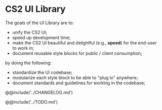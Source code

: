 # CS2 UI Library

The goals of the UI Library are to:

- unify the CS2 UI;
- speed up development time;
- make the CS2 UI beautiful and delightful (e.g., **speed**) for the end-user to work in;
- document reusable style blocks for public / client consumption;

by doing the following:

- standardize the UI codebase;
- modularize each style block to be able to "plug in" anywhere;
- document standards and guidelines for working in the codebase;

@@include('../CHANGELOG.md')

@@include('../TODO.md')
